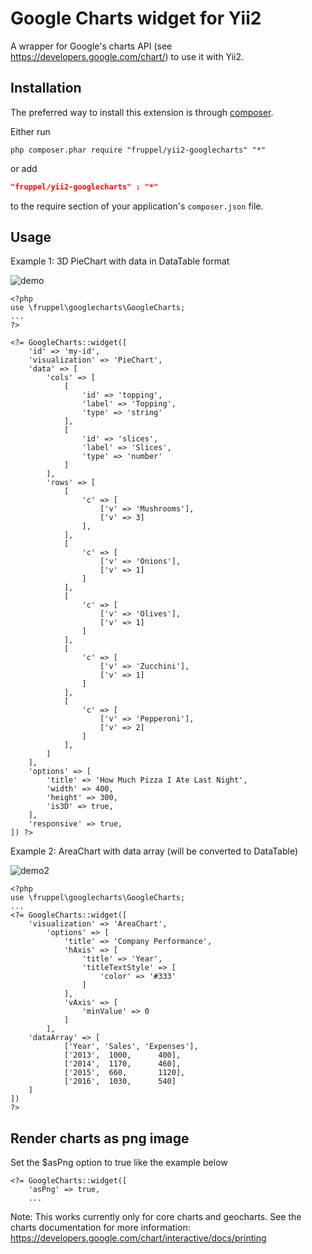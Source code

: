 Google Charts widget for Yii2
=================

A wrapper for Google's charts API (see https://developers.google.com/chart/) to use it with Yii2.

Installation
------------
The preferred way to install this extension is through [composer](http://getcomposer.org/download/).

Either run

```
php composer.phar require "fruppel/yii2-googlecharts" "*"
```
or add

```json
"fruppel/yii2-googlecharts" : "*"
```

to the require section of your application's `composer.json` file.

Usage
-----
Example 1: 3D PieChart with data in DataTable format

![demo](https://cloud.githubusercontent.com/assets/3985601/4497539/fb54bd70-4a6f-11e4-89a3-7c96c9fd9f0e.jpg)
```
<?php
use \fruppel\googlecharts\GoogleCharts;
...
?>

<?= GoogleCharts::widget([
	'id' => 'my-id',
	'visualization' => 'PieChart',
	'data' => [
		'cols' => [
            [
	            'id' => 'topping',
                'label' => 'Topping',
				'type' => 'string'
            ],
	        [
		        'id' => 'slices',
		        'label' => 'Slices',
		        'type' => 'number'
	        ]
        ],
        'rows' => [
	        [
		        'c' => [
					['v' => 'Mushrooms'],
			        ['v' => 3]
		        ],
	        ],
	        [
		        'c' => [
			        ['v' => 'Onions'],
			        ['v' => 1]
		        ]
	        ],
	        [
		        'c' => [
			        ['v' => 'Olives'],
			        ['v' => 1]
		        ]
	        ],
	        [
		        'c' => [
			        ['v' => 'Zucchini'],
                    ['v' => 1]
		        ]
	        ],
	        [
		        'c' => [
			        ['v' => 'Pepperoni'],
                    ['v' => 2]
		        ]
	        ],
        ]
    ],
    'options' => [
        'title' => 'How Much Pizza I Ate Last Night',
        'width' => 400,
        'height' => 300,
        'is3D' => true,
    ],
    'responsive' => true,
]) ?>
```

Example 2: AreaChart with data array (will be converted to DataTable) 

![demo2](https://cloud.githubusercontent.com/assets/3985601/4530310/b1ce75fc-4d7f-11e4-923f-79500c7df15b.jpg)
```
<?php
use \fruppel\googlecharts\GoogleCharts;
...
<?= GoogleCharts::widget([
	'visualization' => 'AreaChart',
		'options' => [
			'title' => 'Company Performance',
			'hAxis' => [
				'title' => 'Year',
				'titleTextStyle' => [
					'color' => '#333'
				]
			],
			'vAxis' => [
				'minValue' => 0
			]
		],
	'dataArray' => [
	        ['Year', 'Sales', 'Expenses'],
	        ['2013',  1000,      400],
	        ['2014',  1170,      460],
	        ['2015',  660,       1120],
	        ['2016',  1030,      540]
	]
])
?>

```

Render charts as png image
--------------------------
Set the $asPng option to true like the example below
```
<?= GoogleCharts::widget([
	'asPng' => true,
	...
```
Note: This works currently only for core charts and geocharts.
See the charts documentation for more information: https://developers.google.com/chart/interactive/docs/printing
